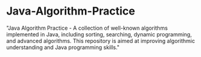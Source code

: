 # Java-Algorithm-Practice
"Java Algorithm Practice - A collection of well-known algorithms implemented in Java, including sorting, searching, dynamic programming, and advanced algorithms. This repository is aimed at improving algorithmic understanding and Java programming skills."
